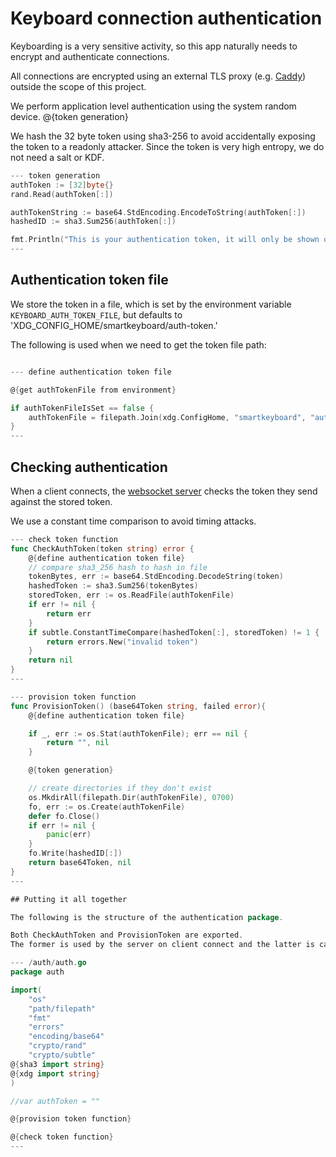 # Keyboard connection authentication

Keyboarding is a very sensitive activity, so this app naturally needs to encrypt and authenticate connections.

All connections are encrypted using an external TLS proxy (e.g. [Caddy](https://caddyserver.com)) outside the
scope of this project. 

We perform application level authentication using the system random device. @{token generation}

We hash the 32 byte token using sha3-256 to avoid accidentally exposing the token to a
readonly attacker. Since the token is very high entropy, we do not need a salt or
KDF.

``` go
--- token generation
authToken := [32]byte{}
rand.Read(authToken[:])

authTokenString := base64.StdEncoding.EncodeToString(authToken[:])
hashedID := sha3.Sum256(authToken[:])

fmt.Println("This is your authentication token, it will only be shown once: " + authTokenString)
---
```


## Authentication token file

We store the token in a file, which is set
by the environment variable `KEYBOARD_AUTH_TOKEN_FILE`, but defaults to
'XDG_CONFIG_HOME/smartkeyboard/auth-token.'

The following is used when we need to get the token file path:

``` go

--- define authentication token file

@{get authTokenFile from environment}

if authTokenFileIsSet == false {
    authTokenFile = filepath.Join(xdg.ConfigHome, "smartkeyboard", "auth-token")
}
---
```


## Checking authentication

When a client connects, the [websocket server](Server.md) checks the token they send against the stored token.

We use a constant time comparison to avoid timing attacks.


``` go
--- check token function
func CheckAuthToken(token string) error {
    @{define authentication token file}
    // compare sha3_256 hash to hash in file
    tokenBytes, err := base64.StdEncoding.DecodeString(token)
    hashedToken := sha3.Sum256(tokenBytes)
    storedToken, err := os.ReadFile(authTokenFile)
    if err != nil {
        return err
    }
    if subtle.ConstantTimeCompare(hashedToken[:], storedToken) != 1 {
        return errors.New("invalid token")
    }
    return nil
}
---

--- provision token function
func ProvisionToken() (base64Token string, failed error){
    @{define authentication token file}

    if _, err := os.Stat(authTokenFile); err == nil {
        return "", nil
    }

    @{token generation}

    // create directories if they don't exist
    os.MkdirAll(filepath.Dir(authTokenFile), 0700)
    fo, err := os.Create(authTokenFile)
    defer fo.Close()
    if err != nil {
        panic(err)
    }
    fo.Write(hashedID[:])
    return base64Token, nil
}
---

## Putting it all together

The following is the structure of the authentication package.

Both CheckAuthToken and ProvisionToken are exported.
The former is used by the server on client connect and the latter is called on startup.

--- /auth/auth.go
package auth

import(
    "os"
    "path/filepath"
    "fmt"
    "errors"
    "encoding/base64"
    "crypto/rand"
    "crypto/subtle"
@{sha3 import string}
@{xdg import string}
)

//var authToken = ""

@{provision token function}

@{check token function}
---


```